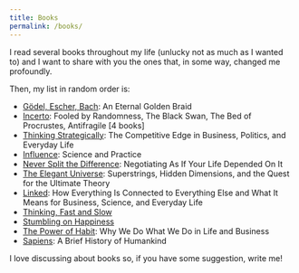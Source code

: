 ```yaml
---
title: Books
permalink: /books/
---
```


I read several books throughout my life (unlucky not as much as I wanted to) and I want to share with you the ones that, in some way, changed me profoundly.

Then, my list in random order is:
* [Gödel, Escher, Bach](https://www.amazon.com/G%C3%B6del-Escher-Bach-Eternal-Golden/dp/0465026567): An Eternal Golden Braid
* [Incerto](https://www.amazon.com/Incerto-Fooled-Randomness-Procrustes-Antifragile/dp/0399590455/): Fooled by Randomness, The Black Swan, The Bed of Procrustes, Antifragile [4 books]
* [Thinking Strategically](https://www.amazon.com/Thinking-Strategically-Competitive-Business-Paperback/dp/0393310353): The Competitive Edge in Business, Politics, and Everyday Life
* [Influence](https://www.amazon.com/Influence-Practice-Robert-B-Cialdini/dp/0205609996/): Science and Practice
* [Never Split the Difference](https://www.amazon.com/Never-Split-Difference-Negotiating-Depended-ebook/dp/B014DUR7L2/): Negotiating As If Your Life Depended On It
* [The Elegant Universe](https://www.amazon.com/Elegant-Universe-Superstrings-Dimensions-Ultimate/dp/039333810X): Superstrings, Hidden Dimensions, and the Quest for the Ultimate Theory
* [Linked](https://www.amazon.com/Linked-Everything-Connected-Business-Everyday/dp/0465085733): How Everything Is Connected to Everything Else and What It Means for Business, Science, and Everyday Life
* [Thinking, Fast and Slow](https://www.amazon.com/Thinking-Fast-Slow-Daniel-Kahneman/dp/0374533555)
* [Stumbling on Happiness](https://www.amazon.com/Stumbling-Happiness-Daniel-Gilbert/dp/1400077427)
* [The Power of Habit](https://www.amazon.com/Power-Habit-What-Life-Business/dp/1400069289/): Why We Do What We Do in Life and Business
* [Sapiens](https://www.amazon.com/Sapiens-Humankind-Yuval-Noah-Harari/dp/0062316095): A Brief History of Humankind

I love discussing about books so, if you have some suggestion, write me!
